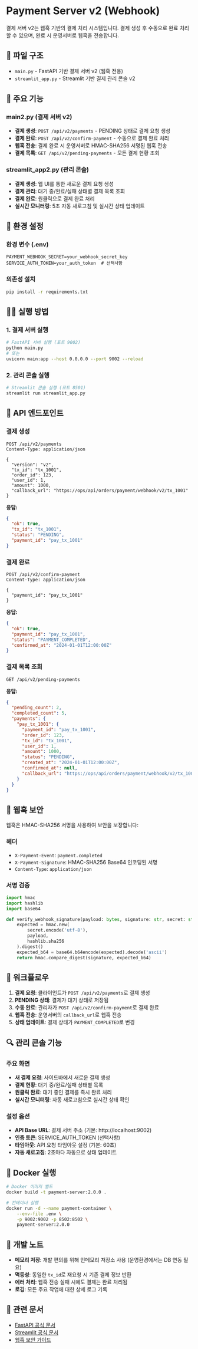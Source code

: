 # Payment Server v2 (Webhook)

결제 서버 v2는 웹훅 기반의 결제 처리 시스템입니다. 결제 생성 후 수동으로 완료 처리할 수 있으며, 완료 시 운영서버로 웹훅을 전송합니다.

## 📁 파일 구조

- `main.py` - FastAPI 기반 결제 서버 v2 (웹훅 전용)
- `streamlit_app.py` - Streamlit 기반 결제 관리 콘솔 v2

## 🚀 주요 기능

### main2.py (결제 서버 v2)
- **결제 생성**: `POST /api/v2/payments` - PENDING 상태로 결제 요청 생성
- **결제 완료**: `POST /api/v2/confirm-payment` - 수동으로 결제 완료 처리
- **웹훅 전송**: 결제 완료 시 운영서버로 HMAC-SHA256 서명된 웹훅 전송
- **결제 목록**: `GET /api/v2/pending-payments` - 모든 결제 현황 조회

### streamlit_app2.py (관리 콘솔)
- **결제 생성**: 웹 UI를 통한 새로운 결제 요청 생성
- **결제 관리**: 대기 중/완료/실패 상태별 결제 목록 조회
- **결제 완료**: 원클릭으로 결제 완료 처리
- **실시간 모니터링**: 5초 자동 새로고침 및 실시간 상태 업데이트

## 🔧 환경 설정

### 환경 변수 (.env)
```env
PAYMENT_WEBHOOK_SECRET=your_webhook_secret_key
SERVICE_AUTH_TOKEN=your_auth_token  # 선택사항
```

### 의존성 설치
```bash
pip install -r requirements.txt
```

## 🏃‍♂️ 실행 방법

### 1. 결제 서버 실행
```bash
# FastAPI 서버 실행 (포트 9002)
python main.py
# 또는
uvicorn main:app --host 0.0.0.0 --port 9002 --reload
```

### 2. 관리 콘솔 실행
```bash
# Streamlit 콘솔 실행 (포트 8501)
streamlit run streamlit_app.py
```

## 📡 API 엔드포인트

### 결제 생성
```http
POST /api/v2/payments
Content-Type: application/json

{
  "version": "v2",
  "tx_id": "tx_1001",
  "order_id": 123,
  "user_id": 1,
  "amount": 1000,
  "callback_url": "https://ops/api/orders/payment/webhook/v2/tx_1001"
}
```

**응답:**
```json
{
  "ok": true,
  "tx_id": "tx_1001",
  "status": "PENDING",
  "payment_id": "pay_tx_1001"
}
```

### 결제 완료
```http
POST /api/v2/confirm-payment
Content-Type: application/json

{
  "payment_id": "pay_tx_1001"
}
```

**응답:**
```json
{
  "ok": true,
  "payment_id": "pay_tx_1001",
  "status": "PAYMENT_COMPLETED",
  "confirmed_at": "2024-01-01T12:00:00Z"
}
```

### 결제 목록 조회
```http
GET /api/v2/pending-payments
```

**응답:**
```json
{
  "pending_count": 2,
  "completed_count": 5,
  "payments": {
    "pay_tx_1001": {
      "payment_id": "pay_tx_1001",
      "order_id": 123,
      "tx_id": "tx_1001",
      "user_id": 1,
      "amount": 1000,
      "status": "PENDING",
      "created_at": "2024-01-01T12:00:00Z",
      "confirmed_at": null,
      "callback_url": "https://ops/api/orders/payment/webhook/v2/tx_1001"
    }
  }
}
```

## 🔐 웹훅 보안

웹훅은 HMAC-SHA256 서명을 사용하여 보안을 보장합니다:

### 헤더
- `X-Payment-Event`: `payment.completed`
- `X-Payment-Signature`: HMAC-SHA256 Base64 인코딩된 서명
- `Content-Type`: `application/json`

### 서명 검증
```python
import hmac
import hashlib
import base64

def verify_webhook_signature(payload: bytes, signature: str, secret: str) -> bool:
    expected = hmac.new(
        secret.encode('utf-8'), 
        payload, 
        hashlib.sha256
    ).digest()
    expected_b64 = base64.b64encode(expected).decode('ascii')
    return hmac.compare_digest(signature, expected_b64)
```

## 🎯 워크플로우

1. **결제 요청**: 클라이언트가 `POST /api/v2/payments`로 결제 생성
2. **PENDING 상태**: 결제가 대기 상태로 저장됨
3. **수동 완료**: 관리자가 `POST /api/v2/confirm-payment`로 결제 완료
4. **웹훅 전송**: 운영서버의 `callback_url`로 웹훅 전송
5. **상태 업데이트**: 결제 상태가 `PAYMENT_COMPLETED`로 변경

## 🔍 관리 콘솔 기능

### 주요 화면
- **새 결제 요청**: 사이드바에서 새로운 결제 생성
- **결제 현황**: 대기 중/완료/실패 상태별 목록
- **원클릭 완료**: 대기 중인 결제를 즉시 완료 처리
- **실시간 모니터링**: 자동 새로고침으로 실시간 상태 확인

### 설정 옵션
- **API Base URL**: 결제 서버 주소 (기본: http://localhost:9002)
- **인증 토큰**: SERVICE_AUTH_TOKEN (선택사항)
- **타임아웃**: API 요청 타임아웃 설정 (기본: 60초)
- **자동 새로고침**: 2초마다 자동으로 상태 업데이트

## 🐳 Docker 실행

```bash
# Docker 이미지 빌드
docker build -t payment-server:2.0.0 .

# 컨테이너 실행
docker run -d --name payment-container \
    --env-file .env \
    -p 9002:9002 -p 8502:8502 \
    payment-server:2.0.0
```

## 📝 개발 노트

- **메모리 저장**: 개발 편의를 위해 인메모리 저장소 사용 (운영환경에서는 DB 연동 필요)
- **멱등성**: 동일한 `tx_id`로 재요청 시 기존 결제 정보 반환
- **에러 처리**: 웹훅 전송 실패 시에도 결제는 완료 처리됨
- **로깅**: 모든 주요 작업에 대한 상세 로그 기록

## 🔗 관련 문서

- [FastAPI 공식 문서](https://fastapi.tiangolo.com/)
- [Streamlit 공식 문서](https://docs.streamlit.io/)
- [웹훅 보안 가이드](https://en.wikipedia.org/wiki/HMAC)
